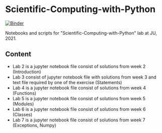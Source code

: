 # Scientific-Computing-with-Python
[![Binder](http://mybinder.org/badge.svg)](https://mybinder.org/v2/gh/w-alek/Scientific-Computing-with-Python/master)


Notebooks and scripts for "Scientific-Computing-with-Python" lab at JU, 2021. 

## Content

* Lab 2 is a jupyter notebook file consist of solutions from week 2 (Introduction)
* Lab 3 consist of jupyter notebook file with solutions from week 3 and text file required by one of the exercise (Statements)
* Lab 4 is a jupyter notebook file consist of solutions from week 4 (Functions)
* Lab 5 is a jupyter notebook file consist of solutions from week 5 (Modules)
* Lab 6 is a jupyter notebook file consist of solutions from week 6 (Classes)
* Lab 7 is a jupyter notebook file consist of solutions from week 7 (Exceptions, Numpy)
